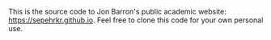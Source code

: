 This is the source code to Jon Barron's public academic website: https://sepehrkr.github.io. Feel free to clone this code for your own personal use.
